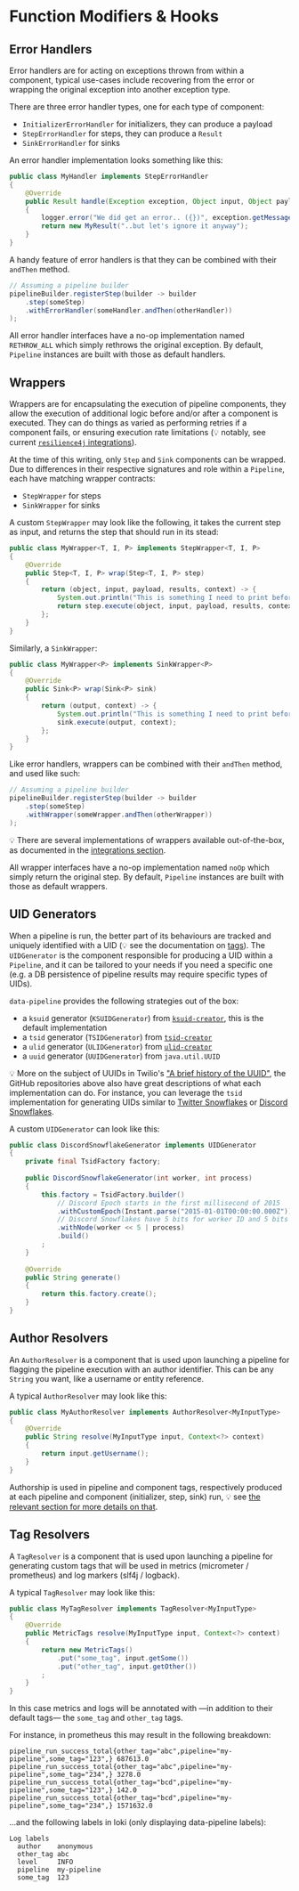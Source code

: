 # Function Modifiers & Hooks

## Error Handlers

Error handlers are for acting on exceptions thrown from within a component, typical use-cases include recovering from the error or wrapping the original exception into another exception type.

There are three error handler types, one for each type of component:
* `InitializerErrorHandler` for initializers, they can produce a payload
* `StepErrorHandler` for steps, they can produce a `Result`
* `SinkErrorHandler` for sinks

An error handler implementation looks something like this:

```java
public class MyHandler implements StepErrorHandler
{
    @Override
    public Result handle(Exception exception, Object input, Object payload, Results results, Context<?> context)
    {
        logger.error("We did get an error.. ({})", exception.getMessage());
        return new MyResult("..but let's ignore it anyway");
    }
}
```

A handy feature of error handlers is that they can be combined with their `andThen` method.

```java
// Assuming a pipeline builder
pipelineBuilder.registerStep(builder -> builder
    .step(someStep)
    .withErrorHandler(someHandler.andThen(otherHandler))
);
```

All error handler interfaces have a no-op implementation named `RETHROW_ALL` which simply rethrows the original exception.
By default, `Pipeline` instances are built with those as default handlers.  

## Wrappers

Wrappers are for encapsulating the execution of pipeline components, they allow the execution of additional logic before and/or after a component is executed.
They can do things as varied as performing retries if a component fails, or ensuring execution rate limitations (💡 notably, see current [`resilience4j` integrations](integrations.md#resilience4j)).

At the time of this writing, only `Step` and `Sink` components can be wrapped.
Due to differences in their respective signatures and role within a `Pipeline`, each have matching wrapper contracts:
* `StepWrapper` for steps
* `SinkWrapper` for sinks

A custom `StepWrapper` may look like the following, it takes the current step as input, and returns the step that should run in its stead:

```java
public class MyWrapper<T, I, P> implements StepWrapper<T, I, P>
{
    @Override
    public Step<T, I, P> wrap(Step<T, I, P> step)
    {
        return (object, input, payload, results, context) -> {
            System.out.println("This is something I need to print before");
            return step.execute(object, input, payload, results, context);
        };
    }
}
```

Similarly, a `SinkWrapper`:

```java
public class MyWrapper<P> implements SinkWrapper<P>
{
    @Override
    public Sink<P> wrap(Sink<P> sink)
    {
        return (output, context) -> {
            System.out.println("This is something I need to print before");
            sink.execute(output, context);
        };
    }
}
```

Like error handlers, wrappers can be combined with their `andThen` method, and used like such:

```java
// Assuming a pipeline builder
pipelineBuilder.registerStep(builder -> builder
    .step(someStep)
    .withWrapper(someWrapper.andThen(otherWrapper))
);
```

💡 There are several implementations of wrappers available out-of-the-box, as documented in the [integrations section](integrations.md#resilience4j).

All wrapper interfaces have a no-op implementation named `noOp` which simply return the original step.
By default, `Pipeline` instances are built with those as default wrappers.

## UID Generators

When a pipeline is run, the better part of its behaviours are tracked and uniquely identified with a UID (💡 see the documentation on [tags](result_data_model.md#tags-and-lineage)).
The `UIDGenerator` is the component responsible for producing a UID within a `Pipeline`, and it can be tailored to your needs if you need a specific one (e.g. a DB persistence of pipeline results may require specific types of UIDs).

`data-pipeline` provides the following strategies out of the box:
* a `ksuid` generator (`KSUIDGenerator`) from [`ksuid-creator`](https://github.com/f4b6a3/ksuid-creator), this is the default implementation
* a `tsid` generator (`TSIDGenerator`) from [`tsid-creator`](https://github.com/f4b6a3/tsid-creator)
* a `ulid` generator (`ULIDGenerator`) from [`ulid-creator`](https://github.com/f4b6a3/ulid-creator)
* a `uuid` generator (`UUIDGenerator`) from `java.util.UUID`

💡 More on the subject of UUIDs in Twilio's ["A brief history of the UUID"](https://segment.com/blog/a-brief-history-of-the-uuid/), the GitHub repositories above also have great descriptions of what each implementation can do.
For instance, you can leverage the `tsid` implementation for generating UIDs similar to [Twitter Snowflakes](https://github.com/twitter-archive/snowflake) or [Discord Snowflakes](https://discord.com/developers/docs/reference#snowflakes).

A custom `UIDGenerator` can look like this:

```java
public class DiscordSnowflakeGenerator implements UIDGenerator
{
    private final TsidFactory factory;
    
    public DiscordSnowflakeGenerator(int worker, int process)
    {
        this.factory = TsidFactory.builder()
            // Discord Epoch starts in the first millisecond of 2015
            .withCustomEpoch(Instant.parse("2015-01-01T00:00:00.000Z"))
            // Discord Snowflakes have 5 bits for worker ID and 5 bits for process ID
            .withNode(worker << 5 | process)
            .build()
        ;
    }
    
    @Override
    public String generate()
    {
        return this.factory.create();
    }
}
```

## Author Resolvers

An `AuthorResolver` is a component that is used upon launching a pipeline for flagging the pipeline execution with an author identifier.
This can be any `String` you want, like a username or entity reference.

A typical `AuthorResolver` may look like this:

```java
public class MyAuthorResolver implements AuthorResolver<MyInputType>
{
    @Override
    public String resolve(MyInputType input, Context<?> context)
    {
        return input.getUsername();
    }
}
```

Authorship is used in pipeline and component tags, respectively produced at each pipeline and component (initializer, step, sink) run, 💡 see [the relevant section for more details on that](result_data_model.md#tags-and-lineage).   

## Tag Resolvers

A `TagResolver` is a component that is used upon launching a pipeline for generating custom tags that will be used in metrics (micrometer / prometheus) and log markers (slf4j / logback). 

A typical `TagResolver` may look like this:

```java
public class MyTagResolver implements TagResolver<MyInputType>
{
    @Override
    public MetricTags resolve(MyInputType input, Context<?> context)
    {
        return new MetricTags()
            .put("some_tag", input.getSome())
            .put("other_tag", input.getOther())
        ;
    }
}
```

In this case metrics and logs will be annotated with —in addition to their default tags— the `some_tag` and `other_tag` tags.

For instance, in prometheus this may result in the following breakdown:

```
pipeline_run_success_total{other_tag="abc",pipeline="my-pipeline",some_tag="123",} 687613.0
pipeline_run_success_total{other_tag="abc",pipeline="my-pipeline",some_tag="234",} 3278.0
pipeline_run_success_total{other_tag="bcd",pipeline="my-pipeline",some_tag="123",} 142.0
pipeline_run_success_total{other_tag="bcd",pipeline="my-pipeline",some_tag="234",} 1571632.0
```

...and the following labels in loki (only displaying data-pipeline labels):

```
Log labels
  author    anonymous
  other_tag abc
  level     INFO
  pipeline  my-pipeline
  some_tag  123
```
